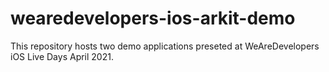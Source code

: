 # wearedevelopers-ios-arkit-demo

This repository hosts two demo applications preseted at WeAreDevelopers iOS Live Days April 2021. 

